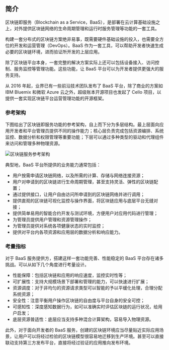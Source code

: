 ## 简介

区块链即服务（Blockchain as a Service，BaaS），是部署在云计算基础设施之上，对外提供区块链网络的生命周期管理和运行时服务管理等功能的一套工具。

构建一套分布式的区块链方案绝非易事，既需要硬件基础设施的投入，也需要全方位的开发和运营管理（DevOps）。BaaS 作为一套工具，可以帮助开发者快速生成必要的区块链环境，进而验证所开发的上层应用。

除了区块链平台本身，一套完整的解决方案实际上还可以包括设备接入、访问控制、服务监控等管理功能。这些功能，让 BaaS 平台可以为开发者提供更强大的服务支持。

从 2016 年起，业界已有一些前沿技术团队发布了 BaaS 平台，除了商业的方案如 IBM Bluemix 和微软 Azure 云之外，超级账本开源项目也发起了 Cello 项目，以提供一套实现区块链平台运营管理功能的开源框架。

### 参考架构

下图给出了区块链即服务功能的参考架构，自上而下分为多层结构。最上层面向应用开发者和平台管理员提供不同的操作能力；核心层负责完成包括资源编排、系统监控、数据分析和权限管理等重要功能；下层可以通过多种类型的驱动和代理组件来访问和管理多种物理资源。

![区块链服务参考架构](http://static.uv-w.com/blockchain_guide/images/refarch.png)


典型地，BaaS 平台所提供的业务能力通常包括：

* 用户按需申请区块链网络，以及所需的计算、存储与网络连接资源；
* 用户对申请到的区块链进行生命周期管理，甚至支持灵活、弹性的区块链配置；
* 通过提供接口，让用户自由访问所申请到的区块链网络并进行调用；
* 提供直观的区块链可视化监控与操作界面，将区块链应用与底层平台无缝对接；
* 提供简单易用的智能合约开发与测试环境，方便用户对应用代码进行管理；
* 为管理员提供用户管理和资源管理操作；
* 为管理员提供对系统各项健康状态的实时监控；
* 提供对平台内各项资源和应用层的数据分析和响应能力。

### 考量指标

对于 BaaS 服务提供方，搭建这样一套功能完善、性能稳定的 BaaS 平台存在诸多挑战。可以从如下几个角度进行考量设计。

* 性能保障：包括区块链和应用的响应速度，监控实时性等；
* 可扩展性：支持大规模场景下部署和管理的能力，可以快速进行扩展；
* 资源调度：对于非均匀的资源请求类型可以智能的予以平缓化处理，合理分配系统资源；
* 安全性：注意平衡用户操作区块链的自由度与平台自身的安全可控；
* 可感知性：深度感知数据行为，如可以准确实时评估区块链的运行状况，给用户启发；
* 底层资源普适性：底层应当支持多种混合计算架构，容易导入物理资源。

此外，对于面向开发者的 BaaS 服务，创建的区块链环境应当尽量贴近实际应用场景，让用户可以将经过检验的区块链模型很容易地迁移到生产环境。甚至可以直接联动支持第三方发布平台，直接将经过验证的应用推向发布环境。
